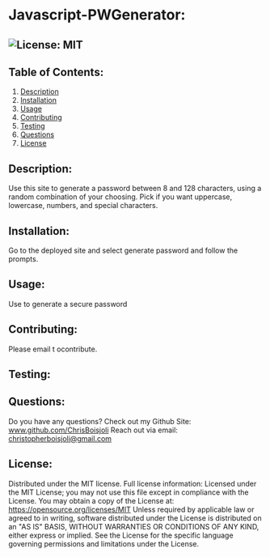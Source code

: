 # Javascript-PWGenerator:
  ##  ![License: MIT](https://img.shields.io/badge/License-MIT-yellow.svg)
    
  ## Table of Contents:
  <ol>
  <li><a href="#description">Description</a></li>
  <li><a href="#installation">Installation</a></li>
  <li><a href="#usage">Usage</a></li>
  <li><a href="#contributing">Contributing</a></li>
  <li><a href="#testing">Testing</a></li>
  <li><a href="#questions">Questions</a></li>
  <li><a href="#license">License</a></li>
  </ol>
  
  ## Description:
  Use this site to generate a password between 8 and 128 characters, using a random combination of your choosing. Pick if you want uppercase, lowercase, numbers, and special characters.
  ## Installation:
  Go to the deployed site and select generate password and follow the prompts.
  ## Usage: 
  Use to generate a secure password
  ## Contributing:
  Please email t ocontribute.
  ## Testing:
   
  
  ## Questions:
  Do you have any questions?  Check out my Github Site:
  www.github.com/ChrisBoisjoli
  Reach out via email:
  <a class="link" href="mailto:christopherboisjoli@gmail.com">christopherboisjoli@gmail.com</a>
  
  ## License:
  Distributed under the MIT license.  Full license information:
  Licensed under the MIT License; you may not use this file except in compliance with the License. You may obtain a copy of the License at:
  https://opensource.org/licenses/MIT
  Unless required by applicable law or agreed to in writing, software distributed under the License is distributed on an "AS IS" BASIS, WITHOUT WARRANTIES OR CONDITIONS OF ANY KIND, either express or implied.  See the License for the specific language governing permissions and limitations under the License.
  